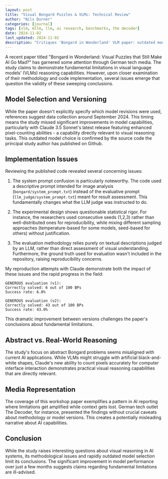 ```yaml
---
layout: post
title: "Visual Bongard Puzzles & VLMs: Technical Review"
author: "Nils Durner"
categories: [journal]
tags: [vlm, mllm, llm, ai research, benchmarks, the decoder]
date: 2024-11-02
last_updated: 2024-11-02
description: "Critiques 'Bongard in Wonderland' VLM paper: outdated model versions, system prompt errors, poor statistical design, and reproduction showing major performance gains in updated Claude releases."
---
```


A recent paper titled "Bongard in Wonderland: Visual Puzzles that Still Make AI Go Mad?" has garnered some attention through German tech media. The study claims to demonstrate fundamental limitations in visual language models' (VLMs) reasoning capabilities. However, upon closer examination of their methodology and code implementation, several issues emerge that question the validity of these sweeping conclusions.

## Model Selection and Versioning

While the paper doesn't explicitly specify which model revisions were used, references suggest data collection around September 2024. This timing means the study missed significant improvements in model capabilities, particularly with Claude 3.5 Sonnet's latest release featuring enhanced pixel-counting abilities - a capability directly relevant to visual reasoning tasks. This outdated model choice is confirmed by the source code the principal study author has published on Github.

## Implementation Issues

Reviewing the published code revealed several concerning issues:

1. The system prompt confusion is particularly noteworthy. The code used a descriptive prompt intended for image analysis (`bongard/system_prompt.txt`) instead of the evaluative prompt (`llm_judge/system_prompt.txt`) meant for result assessment. This fundamentally changes what the LLM judge was instructed to do.

2. The experimental design shows questionable statistical rigor. For instance, the researchers used consecutive seeds (1,2,3) rather than well-distributed ones for reproducibility, while mixing different sampling approaches (temperature-based for some models, seed-based for others) without justification.

3. The evaluation methodology relies purely on textual descriptions judged by an LLM, rather than direct assessment of visual understanding. Furthermore, the ground truth used for evaluation wasn't included in the repository, raising reproducibility concerns.

My reproduction attempts with Claude demonstrate both the impact of these issues and the rapid progress in the field:

```
GENEROUS evaluation (v1):
Correctly solved: 6 out of 100 BPs
Success rate: 6.0%

GENEROUS evaluation (v2):
Correctly solved: 43 out of 100 BPs
Success rate: 43.0%
```

This dramatic improvement between versions challenges the paper's conclusions about fundamental limitations.

## Abstract vs. Real-World Reasoning

The study's focus on abstract Bongard problems seems misaligned with current AI applications. While VLMs might struggle with artificial black-and-white shapes, Claude's new ability to count pixels accurately for computer interface interaction demonstrates practical visual reasoning capabilities that are directly relevant.

## Media Representation

The coverage of this workshop paper exemplifies a pattern in AI reporting where limitations get amplified while context gets lost. German tech outlet The Decoder, for instance, presented the findings without crucial caveats about methodology or model versions. This creates a potentially misleading narrative about AI capabilities.

## Conclusion

While the study raises interesting questions about visual reasoning in AI systems, its methodological issues and rapidly outdated model selection limit its conclusions. The significant improvement in model performance over just a few months suggests claims regarding fundamental limitations are ill-advised.